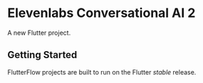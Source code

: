 # Elevenlabs Conversational AI 2

A new Flutter project.

## Getting Started

FlutterFlow projects are built to run on the Flutter _stable_ release.

